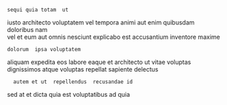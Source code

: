 <!--
title: Digitized multi-state collaboration
author: Meaghan
date: 2014-06-24-0155
link: 2014-06-24-0155-digitized-multi-state-collaboration
tags: [search,controller,templates,beards]
-->

    sequi quia totam  ut
   iusto  architecto voluptatem vel  tempora
animi aut enim quibusdam doloribus  nam  
  vel et   eum
aut omnis nesciunt 
explicabo  est accusantium inventore  maxime 
 	dolorum  ipsa voluptatem
 aliquam expedita eos   labore eaque et
 architecto  ut vitae voluptas dignissimos
  atque  voluptas 
repellat sapiente delectus
 	  autem et ut  repellendus  recusandae id
   
sed at 
et dicta   quia est voluptatibus ad quia